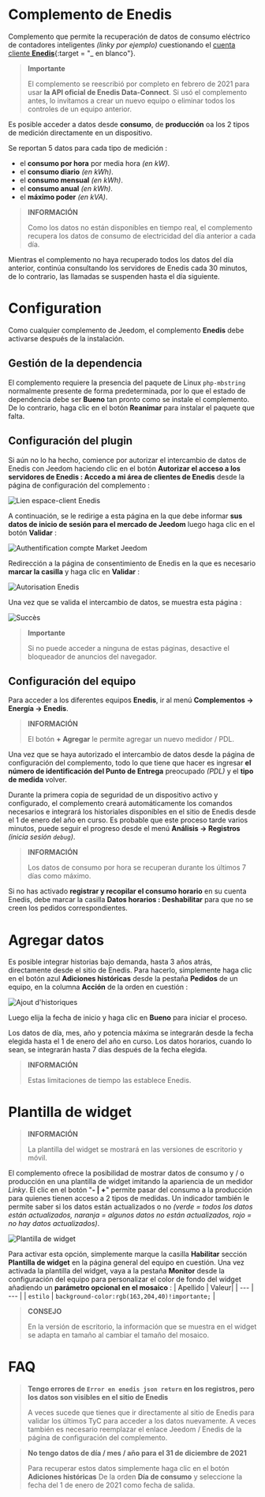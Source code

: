 # Complemento de Enedis

Complemento que permite la recuperación de datos de consumo eléctrico de contadores inteligentes *(linky por ejemplo)* cuestionando el [cuenta cliente **Enedis**](https://mon-compte.enedis.fr/auth/XUI/#login/&realm=/enedis&forward=true){:target = "\_ en blanco"}.

>**Importante**
>
>El complemento se reescribió por completo en febrero de 2021 para usar **la API oficial de Enedis Data-Connect**. Si usó el complemento antes, lo invitamos a crear un nuevo equipo o eliminar todos los controles de un equipo anterior.

Es posible acceder a datos desde **consumo**, de **producción** oa los 2 tipos de medición directamente en un dispositivo.

Se reportan 5 datos para cada tipo de medición :
- el **consumo por hora** por media hora *(en kW)*.
- el **consumo diario** *(en kWh)*.
- el **consumo mensual** *(en kWh)*.
- el **consumo anual** *(en kWh)*.
- el **máximo poder** *(en kVA)*.

>**INFORMACIÓN**
>
>Como los datos no están disponibles en tiempo real, el complemento recupera los datos de consumo de electricidad del día anterior a cada día.

Mientras el complemento no haya recuperado todos los datos del día anterior, continúa consultando los servidores de Enedis cada 30 minutos, de lo contrario, las llamadas se suspenden hasta el día siguiente.

# Configuration

Como cualquier complemento de Jeedom, el complemento **Enedis** debe activarse después de la instalación.

## Gestión de la dependencia

El complemento requiere la presencia del paquete de Linux `php-mbstring` normalmente presente de forma predeterminada, por lo que el estado de dependencia debe ser **Bueno** tan pronto como se instale el complemento. De lo contrario, haga clic en el botón **Reanimar** para instalar el paquete que falta.

## Configuración del plugin

Si aún no lo ha hecho, comience por autorizar el intercambio de datos de Enedis con Jeedom haciendo clic en el botón **Autorizar el acceso a los servidores de Enedis : Accedo a mi área de clientes de Enedis** desde la página de configuración del complemento :

![Lien espace-client Enedis](../images/link_enedis.png)

A continuación, se le redirige a esta página en la que debe informar **sus datos de inicio de sesión para el mercado de Jeedom** luego haga clic en el botón **Validar** :

![Authentification compte Market Jeedom](../images/Auth_Jeedom.png)

Redirección a la página de consentimiento de Enedis en la que es necesario **marcar la casilla** y haga clic en **Validar** :

![Autorisation Enedis](../images/Auth_Enedis.png)

Una vez que se valida el intercambio de datos, se muestra esta página :

![Succès](../images/Auth_Enedis_success.png)

>**Importante**
>
>Si no puede acceder a ninguna de estas páginas, desactive el bloqueador de anuncios del navegador.

## Configuración del equipo

Para acceder a los diferentes equipos **Enedis**, ir al menú **Complementos → Energía → Enedis**.

>**INFORMACIÓN**
>
>El botón **+ Agregar** le permite agregar un nuevo medidor / PDL.

Una vez que se haya autorizado el intercambio de datos desde la página de configuración del complemento, todo lo que tiene que hacer es ingresar **el número de identificación del Punto de Entrega** preocupado *(PDL)* y el **tipo de medida** volver.

Durante la primera copia de seguridad de un dispositivo activo y configurado, el complemento creará automáticamente los comandos necesarios e integrará los historiales disponibles en el sitio de Enedis desde el 1 de enero del año en curso. Es probable que este proceso tarde varios minutos, puede seguir el progreso desde el menú **Análisis → Registros** *(inicia sesión ``debug``)*.

>**INFORMACIÓN**
>
>Los datos de consumo por hora se recuperan durante los últimos 7 días como máximo.

Si no has activado **registrar y recopilar el consumo horario** en su cuenta Enedis, debe marcar la casilla **Datos horarios : Deshabilitar** para que no se creen los pedidos correspondientes.

# Agregar datos

Es posible integrar historias bajo demanda, hasta 3 años atrás, directamente desde el sitio de Enedis. Para hacerlo, simplemente haga clic en el botón azul **Adiciones históricas** desde la pestaña **Pedidos** de un equipo, en la columna **Acción** de la orden en cuestión :

![Ajout d'historiques](../images/enedis_addHistory.png)

Luego elija la fecha de inicio y haga clic en **Bueno** para iniciar el proceso.

Los datos de día, mes, año y potencia máxima se integrarán desde la fecha elegida hasta el 1 de enero del año en curso. Los datos horarios, cuando lo sean, se integrarán hasta 7 días después de la fecha elegida.

>**INFORMACIÓN**
>
>Estas limitaciones de tiempo las establece Enedis.

# Plantilla de widget

>**INFORMACIÓN**
>
>La plantilla del widget se mostrará en las versiones de escritorio y móvil.

El complemento ofrece la posibilidad de mostrar datos de consumo y / o producción en una plantilla de widget imitando la apariencia de un medidor *Linky*. El clic en el botón "**- \| +**" permite pasar del consumo a la producción para quienes tienen acceso a 2 tipos de medidas. Un indicador también le permite saber si los datos están actualizados o no *(verde = todos los datos están actualizados, naranja = algunos datos no están actualizados, rojo = no hay datos actualizados)*.

![Plantilla de widget](../images/enedis_screenshot1.png)

Para activar esta opción, simplemente marque la casilla **Habilitar** sección **Plantilla de widget** en la página general del equipo en cuestión. Una vez activada la plantilla del widget, vaya a la pestaña **Monitor** desde la configuración del equipo para personalizar el color de fondo del widget añadiendo un **parámetro opcional en el mosaico** :
| Apellido | Valeur|
| --- | --- |
| `estilo` | `background-color:rgb(163,204,40)!importante;` |

>**CONSEJO**
>
>En la versión de escritorio, la información que se muestra en el widget se adapta en tamaño al cambiar el tamaño del mosaico.

# FAQ

>**Tengo errores de `Error en enedis json return` en los registros, pero los datos son visibles en el sitio de Enedis**
>
>A veces sucede que tienes que ir directamente al sitio de Enedis para validar los últimos TyC para acceder a los datos nuevamente. A veces también es necesario reemplazar el enlace Jeedom / Enedis de la página de configuración del complemento.

>**No tengo datos de día / mes / año para el 31 de diciembre de 2021**
>
>Para recuperar estos datos simplemente haga clic en el botón **Adiciones históricas** De la orden **Día de consumo** y seleccione la fecha del 1 de enero de 2021 como fecha de salida.
